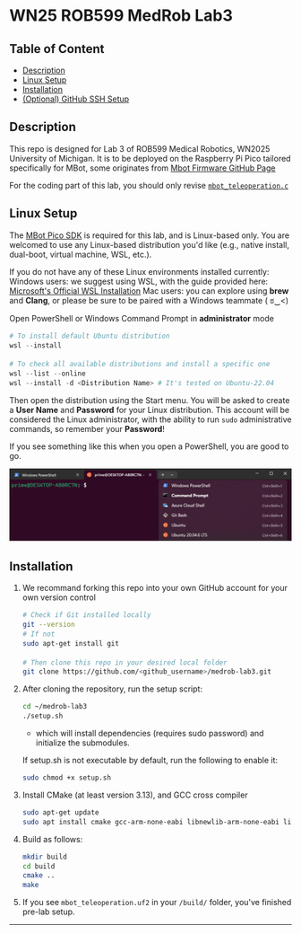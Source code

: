 # WN25 ROB599 MedRob Lab3

## Table of Content

- [Description](#description)
- [Linux Setup](#linux-setup)
- [Installation](#installation)
- [(Optional) GitHub SSH Setup](/optional_ssh_setup.md)

## Description
This repo is designed for Lab 3 of ROB599 Medical Robotics, WN2025 University of Michigan. It is to be deployed on the Raspberry Pi Pico tailored specifically for MBot, some originates from [Mbot Firmware GitHub Page](https://github.com/mbot-project/mbot_firmware/releases)

For the coding part of this lab, you should only revise [`mbot_teleoperation.c`](/tests/mbot_teleoperation.c)

## Linux Setup
The [MBot Pico SDK](https://github.com/MBot-Project-Development/pico_sdk) is required for this lab, and is Linux-based only. You are welcomed to use any Linux-based distribution you'd like (e.g., native install, dual-boot, virtual machine, WSL, etc.). 

If you do not have any of these Linux environments installed currently:
Windows users: we suggest using WSL, with the guide provided here: [Microsoft's Official WSL Installation](https://learn.microsoft.com/en-us/windows/wsl/install) 
Mac users: you can explore using **brew** and **Clang**, or please be sure to be paired with a Windows teammate ( ಠ‿<)

Open PowerShell or Windows Command Prompt in **administrator** mode
```powershell
# To install default Ubuntu distribution
wsl --install

# To check all available distributions and install a specific one
wsl --list --online
wsl --install -d <Distribution Name> # It's tested on Ubuntu-22.04
```
Then open the distribution using the Start menu. You will be asked to create a **User Name** and **Password** for your Linux distribution. This account will be considered the Linux administrator, with the ability to run `sudo` administrative commands, so remember your **Password**!

If you see something like this when you open a PowerShell, you are good to go.

 ![PS](media/PS.png)

## Installation
1. We recommand forking this repo into your own GitHub account for your own version control
    ```bash
    # Check if Git installed locally
    git --version
    # If not
    sudo apt-get install git

    # Then clone this repo in your desired local folder
    git clone https://github.com/<github_username>/medrob-lab3.git
    ```

1. After cloning the repository, run the setup script:
    ```bash
    cd ~/medrob-lab3
    ./setup.sh
    ```
    - which will install dependencies (requires sudo password) and initialize the submodules.

    If setup.sh is not executable by default, run the following to enable it:

    ```bash
    sudo chmod +x setup.sh
    ```
2. Install CMake (at least version 3.13), and GCC cross compiler
    ```bash
    sudo apt-get update
    sudo apt install cmake gcc-arm-none-eabi libnewlib-arm-none-eabi libstdc++-arm-none-eabi-newlib
    ```
3. Build as follows:
    ```bash
    mkdir build
    cd build
    cmake ..
    make
    ```
4. If you see `mbot_teleoperation.uf2` in your `/build/` folder, you've finished pre-lab setup.
__________________________________
